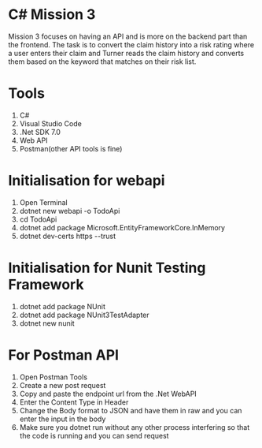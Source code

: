 # C# Mission 3

Mission 3 focuses on having an API and is more on the backend part than the frontend. The task is to convert the claim history into a risk rating where a user enters their 
claim and Turner reads the claim history and converts them based on the keyword that matches on their risk list.

# Tools

1. C#
2. Visual Studio Code
3. .Net SDK 7.0
4. Web API
5. Postman(other API tools is fine)

# Initialisation for webapi
1. Open Terminal
2. dotnet new webapi -o TodoApi
3. cd TodoApi
4. dotnet add package Microsoft.EntityFrameworkCore.InMemory
5. dotnet dev-certs https --trust

# Initialisation for Nunit Testing Framework
1. dotnet add package NUnit
2. dotnet add package NUnit3TestAdapter
3. dotnet new nunit

# For Postman API
1. Open Postman Tools
2. Create a new post request
3. Copy and paste the endpoint url from the .Net WebAPI
4. Enter the Content Type in Header
5. Change the Body format to JSON and have them in raw and you can enter the input in the body
6. Make sure you dotnet run without any other process interfering so that the code is running and you can send request
